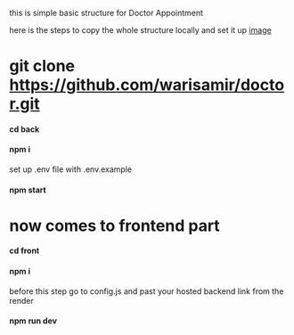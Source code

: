 this is simple basic structure for Doctor Appointment 

here is the steps to copy the whole structure locally and set it up 
[image](https://github.com/user-attachments/assets/eb4564b0-26bf-4aed-a7f1-fb847daf1b43)


# git clone https://github.com/warisamir/doctor.git

#### cd back 
#### npm i 
 set up .env file with .env.example 
#### npm start 

# now comes to frontend part 
#### cd front 
#### npm i 
 before this  step go to config.js and past your hosted backend link from the render
#### npm run dev
